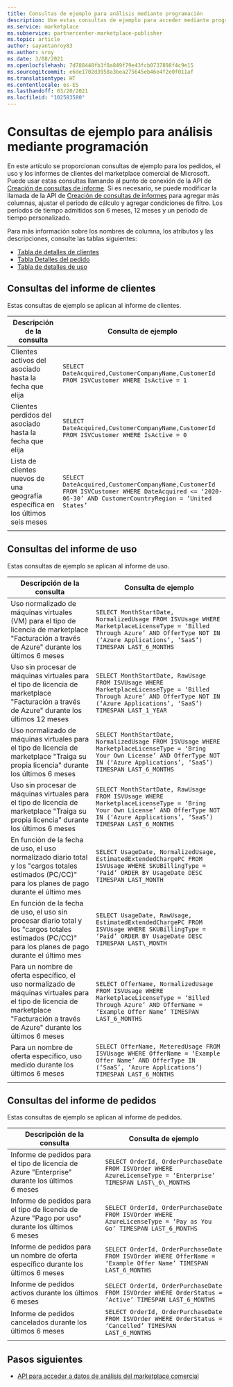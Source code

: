 ```yaml
---
title: Consultas de ejemplo para análisis mediante programación
description: Use estas consultas de ejemplo para acceder mediante programación a los datos de análisis del marketplace comercial de Microsoft.
ms.service: marketplace
ms.subservice: partnercenter-marketplace-publisher
ms.topic: article
author: sayantanroy83
ms.author: sroy
ms.date: 3/08/2021
ms.openlocfilehash: 7d788448fb3f8a849f79e43fcb0737898f4c9e15
ms.sourcegitcommit: e6de1702d3958a3bea275645eb46e4f2e0f011af
ms.translationtype: HT
ms.contentlocale: es-ES
ms.lasthandoff: 03/20/2021
ms.locfileid: "102583580"
---
```

# <a name="sample-queries-for-programmatic-analytics"></a>Consultas de ejemplo para análisis mediante programación

En este artículo se proporcionan consultas de ejemplo para los pedidos, el uso y los informes de clientes del marketplace comercial de Microsoft. Puede usar estas consultas llamando al punto de conexión de la API de [Creación de consultas de informe](analytics-programmatic-access.md#create-report-query-api). Si es necesario, se puede modificar la llamada de la API de [Creación de consultas de informes](analytics-programmatic-access.md#create-report-query-api) para agregar más columnas, ajustar el período de cálculo y agregar condiciones de filtro. Los períodos de tiempo admitidos son 6 meses, 12 meses y un período de tiempo personalizado.

Para más información sobre los nombres de columna, los atributos y las descripciones, consulte las tablas siguientes:

- [Tabla de detalles de clientes](customer-dashboard.md#customer-details-table)
- [Tabla Detalles del pedido](orders-dashboard.md#orders-details-table)
- [Tabla de detalles de uso](usage-dashboard.md#usage-details-table)

## <a name="customers-report-queries"></a>Consultas del informe de clientes

Estas consultas de ejemplo se aplican al informe de clientes.

| **Descripción de la consulta** | **Consulta de ejemplo** |
| --- | --- |
| Clientes activos del asociado hasta la fecha que elija | `SELECT DateAcquired,CustomerCompanyName,CustomerId FROM ISVCustomer WHERE IsActive = 1` |
| Clientes perdidos del asociado hasta la fecha que elija | `SELECT DateAcquired,CustomerCompanyName,CustomerId FROM ISVCustomer WHERE IsActive = 0` |
| Lista de clientes nuevos de una geografía específica en los últimos seis meses | `SELECT DateAcquired,CustomerCompanyName,CustomerId FROM ISVCustomer WHERE DateAcquired <= ‘2020-06-30’ AND CustomerCountryRegion = ‘United States’` |
|||

## <a name="usage-report-queries"></a>Consultas del informe de uso

Estas consultas de ejemplo se aplican al informe de uso.

| **Descripción de la consulta** | **Consulta de ejemplo** |
| --- | --- |
| Uso normalizado de máquinas virtuales (VM) para el tipo de licencia de marketplace "Facturación a través de Azure" durante los últimos 6 meses | `SELECT MonthStartDate, NormalizedUsage FROM ISVUsage WHERE MarketplaceLicenseType = ‘Billed Through Azure’ AND OfferType NOT IN (‘Azure Applications’, ‘SaaS’) TIMESPAN LAST_6_MONTHS` |
| Uso sin procesar de máquinas virtuales para el tipo de licencia de marketplace "Facturación a través de Azure" durante los últimos 12 meses | `SELECT MonthStartDate, RawUsage FROM ISVUsage WHERE MarketplaceLicenseType = ‘Billed Through Azure’ AND OfferType NOT IN (‘Azure Applications’, ‘SaaS’) TIMESPAN LAST_1_YEAR` |
| Uso normalizado de máquinas virtuales para el tipo de licencia de marketplace "Traiga su propia licencia" durante los últimos 6 meses | `SELECT MonthStartDate, NormalizedUsage FROM ISVUsage WHERE MarketplaceLicenseType = ‘Bring Your Own License’ AND OfferType NOT IN (‘Azure Applications’, ‘SaaS’) TIMESPAN LAST_6_MONTHS` |
| Uso sin procesar de máquinas virtuales para el tipo de licencia de marketplace "Traiga su propia licencia" durante los últimos 6 meses | `SELECT MonthStartDate, RawUsage FROM ISVUsage WHERE MarketplaceLicenseType = ‘Bring Your Own License’ AND OfferType NOT IN (‘Azure Applications’, ‘SaaS’) TIMESPAN LAST_6_MONTHS` |
| En función de la fecha de uso, el uso normalizado diario total y los "cargos totales estimados (PC/CC)" para los planes de pago durante el último mes | `SELECT UsageDate, NormalizedUsage, EstimatedExtendedChargePC FROM ISVUsage WHERE SKUBillingType = ‘Paid’ ORDER BY UsageDate DESC TIMESPAN LAST_MONTH` |
| En función de la fecha de uso, el uso sin procesar diario total y los "cargos totales estimados (PC/CC)" para los planes de pago durante el último mes | `SELECT UsageDate, RawUsage, EstimatedExtendedChargePC FROM ISVUsage WHERE SKUBillingType = ‘Paid’ ORDER BY UsageDate DESC TIMESPAN LAST\_MONTH` |
| Para un nombre de oferta específico, el uso normalizado de máquinas virtuales para el tipo de licencia de marketplace "Facturación a través de Azure" durante los últimos 6 meses | `SELECT OfferName, NormalizedUsage FROM ISVUsage WHERE MarketplaceLicenseType = ‘Billed Through Azure’ AND OfferName = ‘Example Offer Name’ TIMESPAN LAST_6_MONTHS` |
| Para un nombre de oferta específico, uso medido durante los últimos 6 meses | `SELECT OfferName, MeteredUsage FROM ISVUsage WHERE OfferName = ‘Example Offer Name’ AND OfferType IN (‘SaaS’, ‘Azure Applications’) TIMESPAN LAST_6_MONTHS` |
|||

## <a name="orders-report-queries"></a>Consultas del informe de pedidos

Estas consultas de ejemplo se aplican al informe de pedidos.

| **Descripción de la consulta** | **Consulta de ejemplo** |
| --- | --- |
| Informe de pedidos para el tipo de licencia de Azure "Enterprise" durante los últimos 6 meses | `SELECT OrderId, OrderPurchaseDate FROM ISVOrder WHERE AzureLicenseType = ‘Enterprise’ TIMESPAN LAST\_6\_MONTHS` |
| Informe de pedidos para el tipo de licencia de Azure "Pago por uso" durante los últimos 6 meses | `SELECT OrderId, OrderPurchaseDate FROM ISVOrder WHERE AzureLicenseType = ‘Pay as You Go’ TIMESPAN LAST_6_MONTHS` |
| Informe de pedidos para un nombre de oferta específico durante los últimos 6 meses | `SELECT OrderId, OrderPurchaseDate FROM ISVOrder WHERE OfferName = ‘Example Offer Name’ TIMESPAN LAST_6_MONTHS` |
| Informe de pedidos activos durante los últimos 6 meses | `SELECT OrderId, OrderPurchaseDate FROM ISVOrder WHERE OrderStatus = ‘Active’ TIMESPAN LAST_6_MONTHS` |
| Informe de pedidos cancelados durante los últimos 6 meses | `SELECT OrderId, OrderPurchaseDate FROM ISVOrder WHERE OrderStatus = ‘Cancelled’ TIMESPAN LAST_6_MONTHS` |
|||

## <a name="next-steps"></a>Pasos siguientes

- [API para acceder a datos de análisis del marketplace comercial](analytics-available-apis.md)
